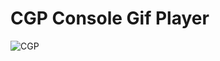 # CGP Console Gif Player
![CGP](https://lh5.googleusercontent.com/_cOfxyWT1hFpR0lgn1FKgPfUgSsaYa7-_Ir2FHgp02pZJezQUyXS4p6GhA5PruhTYAcuKlPeDKXQH5gPS0jH81g_CtfSX2AVzkq8sGZmqZcRm_u107ZqpGLgge-80KVX3A=w1280)
